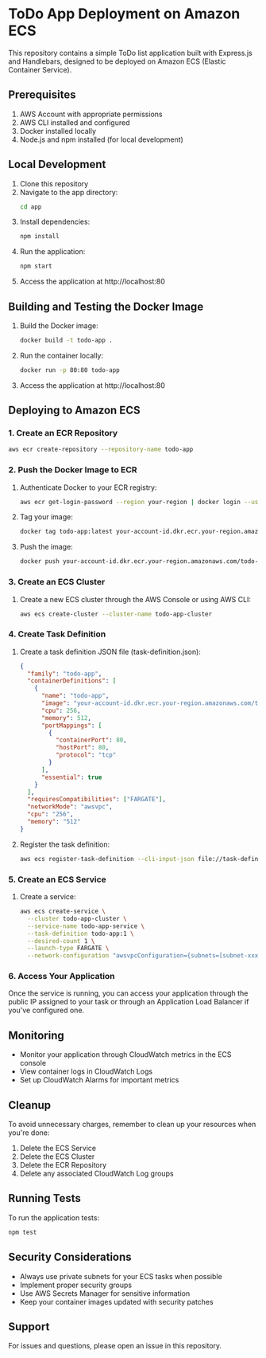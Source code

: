 # ToDo App Deployment on Amazon ECS

This repository contains a simple ToDo list application built with Express.js and Handlebars, designed to be deployed on Amazon ECS (Elastic Container Service).

## Prerequisites

1. AWS Account with appropriate permissions
2. AWS CLI installed and configured
3. Docker installed locally
4. Node.js and npm installed (for local development)

## Local Development

1. Clone this repository
2. Navigate to the app directory:
   ```bash
   cd app
   ```
3. Install dependencies:
   ```bash
   npm install
   ```
4. Run the application:
   ```bash
   npm start
   ```
5. Access the application at http://localhost:80

## Building and Testing the Docker Image

1. Build the Docker image:
   ```bash
   docker build -t todo-app .
   ```
2. Run the container locally:
   ```bash
   docker run -p 80:80 todo-app
   ```
3. Access the application at http://localhost:80

## Deploying to Amazon ECS

### 1. Create an ECR Repository

```bash
aws ecr create-repository --repository-name todo-app
```

### 2. Push the Docker Image to ECR

1. Authenticate Docker to your ECR registry:
   ```bash
   aws ecr get-login-password --region your-region | docker login --username AWS --password-stdin your-account-id.dkr.ecr.your-region.amazonaws.com
   ```

2. Tag your image:
   ```bash
   docker tag todo-app:latest your-account-id.dkr.ecr.your-region.amazonaws.com/todo-app:latest
   ```

3. Push the image:
   ```bash
   docker push your-account-id.dkr.ecr.your-region.amazonaws.com/todo-app:latest
   ```

### 3. Create an ECS Cluster

1. Create a new ECS cluster through the AWS Console or using AWS CLI:
   ```bash
   aws ecs create-cluster --cluster-name todo-app-cluster
   ```

### 4. Create Task Definition

1. Create a task definition JSON file (task-definition.json):
   ```json
   {
     "family": "todo-app",
     "containerDefinitions": [
       {
         "name": "todo-app",
         "image": "your-account-id.dkr.ecr.your-region.amazonaws.com/todo-app:latest",
         "cpu": 256,
         "memory": 512,
         "portMappings": [
           {
             "containerPort": 80,
             "hostPort": 80,
             "protocol": "tcp"
           }
         ],
         "essential": true
       }
     ],
     "requiresCompatibilities": ["FARGATE"],
     "networkMode": "awsvpc",
     "cpu": "256",
     "memory": "512"
   }
   ```

2. Register the task definition:
   ```bash
   aws ecs register-task-definition --cli-input-json file://task-definition.json
   ```

### 5. Create an ECS Service

1. Create a service:
   ```bash
   aws ecs create-service \
     --cluster todo-app-cluster \
     --service-name todo-app-service \
     --task-definition todo-app:1 \
     --desired-count 1 \
     --launch-type FARGATE \
     --network-configuration "awsvpcConfiguration={subnets=[subnet-xxxxxx],securityGroups=[sg-xxxxxx],assignPublicIp=ENABLED}"
   ```

### 6. Access Your Application

Once the service is running, you can access your application through the public IP assigned to your task or through an Application Load Balancer if you've configured one.

## Monitoring

- Monitor your application through CloudWatch metrics in the ECS console
- View container logs in CloudWatch Logs
- Set up CloudWatch Alarms for important metrics

## Cleanup

To avoid unnecessary charges, remember to clean up your resources when you're done:

1. Delete the ECS Service
2. Delete the ECS Cluster
3. Delete the ECR Repository
4. Delete any associated CloudWatch Log groups

## Running Tests

To run the application tests:
```bash
npm test
```

## Security Considerations

- Always use private subnets for your ECS tasks when possible
- Implement proper security groups
- Use AWS Secrets Manager for sensitive information
- Keep your container images updated with security patches

## Support

For issues and questions, please open an issue in this repository.

